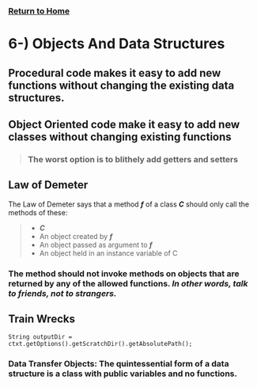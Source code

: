 ### [Return to Home](README.md)

# 6-) Objects And Data Structures

## Procedural code makes it easy to add new functions without changing the existing data structures.

## **Object Oriented code make it easy to add new classes without changing existing functions**

> ### The worst option is to blithely add getters and setters

## Law of Demeter

The Law of Demeter says that a method ***f*** of a class ***C*** should only call the methods of these:

>- ***C***
>- An object created by ***f***
>- An object passed as argument to ***f***
>- An object held in an instance variable of C

### The method should not invoke methods on objects that are returned by any of the allowed functions. ***In other words, talk to friends, not to strangers.***

## Train Wrecks

```
String outputDir = ctxt.getOptions().getScratchDir().getAbsolutePath();
```

### **Data Transfer Objects:** The quintessential form of a data structure is a class with public variables and no functions. 

